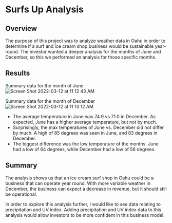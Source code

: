 # Surfs Up Analysis

## Overview

The purpose of this project was to analyze weather data in Oahu in order to determine if a surf and ice cream shop business would be sustainable year-round. The investor wanted a deeper analysis for the months of June and December, so this we performed an analysis for those specific months.

## Results

Summary data for the month of June
![Screen Shot 2022-03-12 at 11 12 43 AM](https://user-images.githubusercontent.com/96550846/158032084-375a3daa-66be-48f7-9f78-8ba1fab7937e.png)

Summary data for the month of December
![Screen Shot 2022-03-12 at 11 13 12 AM](https://user-images.githubusercontent.com/96550846/158032095-a7c1386e-0ca8-4098-bf45-11ae958a8204.png)

- The average temperature in June was 74.9 vs 71.0 in December. As expected, June has a higher average temperature, but not by much.
- Surprisingly, the max temperatures of June vs. December did not differ by much. A high of 85 degrees was seen in June, and 83 degrees in December.
- The biggest difference was the low temperature of the months. June had a low of 64 degrees, while December had a low of 56 degrees.

## Summary

The analysis shows us that an ice cream surf shop in Oahu could be a business that can operate year round. With more variable weather in December, the business can expect a decrease in revenue, but it should still be operational.

In order to explore this analysis further, I would like to see data relating to precipitation and UV index. Adding precipitation and UV index data to this analysis would allow investors to be more confident in this business model.
